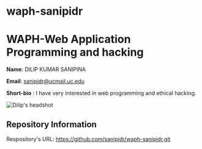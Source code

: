 # waph-sanipidr
# WAPH-Web Application Programming and hacking


**Name**: DILIP KUMAR SANIPINA

**Email**: sanipidr@ucmail.uc.edu

**Short-bio** : I have very interested in web programming and ethical hacking.

![Dilip's headshot](/Users/dilipkumar/Downloads)



## Repository Information

Respository's URL: https://github.com/sanipidr/waph-sanipidr.git

